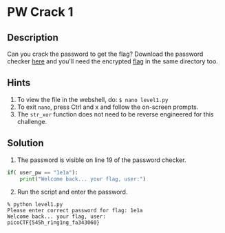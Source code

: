 # PW Crack 1
## Description
Can you crack the password to get the flag? Download the password checker [here](level1.py) and you'll need the encrypted [flag](level1.flag.txt.enc) in the same directory too.
## Hints
1. To view the file in the webshell, do: `$ nano level1.py`
2. To exit `nano`, press Ctrl and x and follow the on-screen prompts.
3. The `str_xor` function does not need to be reverse engineered for this challenge.
## Solution
1. The password is visible on line 19 of the password checker.
```python
if( user_pw == "1e1a"):
    print("Welcome back... your flag, user:")
```
2. Run the script and enter the password.
```console
% python level1.py
Please enter correct password for flag: 1e1a
Welcome back... your flag, user:
picoCTF{545h_r1ng1ng_fa343060}
```
